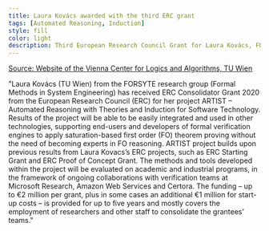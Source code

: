 ```yaml
---
title: Laura Kovács awarded with the third ERC grant
tags: [Automated Reasoning, Induction] 
style: fill
color: light
description: Third European Research Council Grant for Laura Kovács, FORSYTE, TU Wien Informatics, for her project ARTIST – Automated Reasoning with Theories and Induction for Software Technology.  
---
```


[Source: Website of the Vienna Center for Logics and Algorithms, TU Wien](http://www.vcla.at/2020/12/third-erc-grant-for-laura-kovacs/?fbclid=IwAR2uLlslyYjAygBfutmoZ-Mq4lA0zugRCxHnXb50WPPeJT0vpzHnPVN2rhQ)

"Laura Kovács (TU Wien) from the FORSYTE research group (Formal Methods in System Engineering) 
has received ERC Consolidator Grant 2020 from the European Research Council (ERC) for her 
project ARTIST – Automated Reasoning with Theories and Induction for Software Technology. 
Results of the project will be able to be easily integrated and used in other technologies, 
supporting end-users and developers of formal verification engines to apply saturation-based 
first order (FO) theorem proving without the need of becoming experts in FO reasoning. 
ARTIST project builds upon previous results from Laura Kovacs’s ERC projects, such as 
ERC Starting Grant and ERC Proof of Concept Grant. The methods and tools developed within 
the project will be evaluated on academic and industrial programs, in the framework of 
ongoing collaborations with verification teams at Microsoft Research, Amazon Web Services 
and Certora. The funding – up to €2 million per grant, plus in some cases an additional 
€1 million for start-up costs – is provided for up to five years and mostly covers the 
employment of researchers and other staff to consolidate the grantees’ teams."


 


